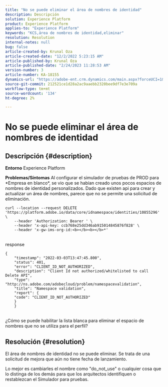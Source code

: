 ```yaml
---
title: "No se puede eliminar el área de nombres de identidad"
description: Descripción
solution: Experience Platform
product: Experience Platform
applies-to: "Experience Platform"
keywords: "KCS,área de nombres de identidad,eliminar"
resolution: Resolution
internal-notes: null
bug: false
article-created-by: Krunal Oza
article-created-date: "12/2/2022 5:23:15 AM"
article-published-by: Krunal Oza
article-published-date: "2/24/2023 11:28:53 AM"
version-number: 3
article-number: KA-18155
dynamics-url: "https://adobe-ent.crm.dynamics.com/main.aspx?forceUCI=1&pagetype=entityrecord&etn=knowledgearticle&id=0bfbb266-0172-ed11-9561-6045bd006c82"
source-git-commit: 212521ce1d28a2ac9aaebb2320bee9df7e3e709a
workflow-type: tm+mt
source-wordcount: '134'
ht-degree: 2%

---
```


# No se puede eliminar el área de nombres de identidad

## Descripción {#description}

<b>Entorno</b>
Experience Platform


<b>Problemas/Síntomas</b>
Al configurar el simulador de pruebas de PROD para \*Empresa en blanco\*, se vio que se habían creado unos pocos espacios de nombres de identidad personalizados. Dado que existen api para crear y actualizar un área de nombres, parece que no se permite una solicitud de eliminación.


```
curl --location --request DELETE 'https://platform.adobe.io/data/core/idnamespace/identities/10855296' \
    --header 'Authorization: Bearer ' \
    --header 'x-api-key: ccb768e25dd346ab915014845876f828' \
    --header 'x-gw-ims-org-id:<b></b><b></b>*'
```



<br>response


```
{
    "timestamp": "2022-03-03T13:47:45.800",
    "status": 401,
    "error": "CLIENT_ID_NOT_AUTHORIZED",
    "description": "Client Id not authorized/whitelisted to call Delete API",
    "type": "http://ns.adobe.com/adobecloud/problem/namespacevalidation",
    "title": "Namespace validation",
    "report": {
    "code": "CLIENT_ID_NOT_AUTHORIZED"
    }
    }
```


<br>¿Cómo se puede habilitar la lista blanca para eliminar el espacio de nombres que no se utiliza para el perfil?



## Resolución {#resolution}


El área de nombres de identidad no se puede eliminar. Se trata de una solicitud de mejora que aún no tiene fecha de lanzamiento.

Lo mejor es cambiarles el nombre como &quot;do_not_use&quot; o cualquier cosa que lo distinga de los demás para que los arquitectos identifiquen o restablezcan el Simulador para pruebas.
